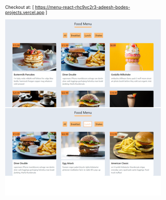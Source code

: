 Checkout at: [ https://menu-react-rhc9vc2r3-adeesh-bodes-projects.vercel.app  ]

<div>
  <img src="src/food-menu/menu1.png" alt="menu">
  <img src="src/food-menu/menu2.png" alt="menu">
</div>
